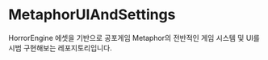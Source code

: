 # MetaphorUIAndSettings
 HorrorEngine 에셋을 기반으로 공포게임 Metaphor의 전반적인 게임 시스템 및 UI를 시범 구현해보는 레포지토리입니다. 
